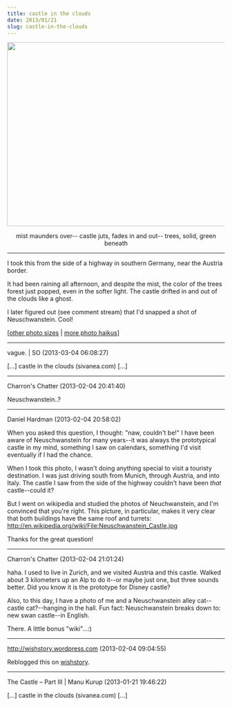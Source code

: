 ```yaml
---
title: castle in the clouds
date: 2013/01/21
slug: castle-in-the-clouds
---
```


<a href="http://www.flickr.com/photos/daniel_hardman/1414082928/sizes/l"><img class="alignnone" alt="" src="http://farm2.staticflickr.com/1262/1414082928_bf61ffe458_z.jpg" width="640" height="425" /></a>
<p style="text-align:center;">mist maunders over--
castle juts, fades in and out--
trees, solid, green beneath</p>

<hr />

I took this from the side of a highway in southern Germany, near the Austria border.

It had been raining all afternoon, and despite the mist, the color of the trees forest just popped, even in the softer light. The castle drifted in and out of the clouds like a ghost.

I later figured out (see comment stream) that I'd snapped a shot of Neuschwanstein. Cool!

[<a href="http://www.flickr.com/photos/daniel_hardman/1414082928/sizes/l" target="_blank">other photo sizes</a> | <a href="http://sivanea.com/category/photos/">more photo haikus</a>]

---

vague. | SO (2013-03-04 06:08:27)

[...] castle in the clouds (sivanea.com) [...]

---

Charron's Chatter (2013-02-04 20:41:40)

Neuschwanstein..?

---

Daniel Hardman (2013-02-04 20:58:02)

When you asked this question, I thought: "naw, couldn't be!" I have been aware of Neuschwanstein for many years--it was always the prototypical castle in my mind, something I saw on calendars, something I'd visit eventually if I had the chance.

When I took this photo, I wasn't doing anything special to visit a touristy destination. I was just driving south from Munich, through Austria, and into Italy. The castle I saw from the side of the highway couldn't have been *that* castle--could it?

But I went on wikipedia and studied the photos of Neuchwanstein, and I'm convinced that you're right. This picture, in particular, makes it very clear that both buildings have the same roof and turrets: http://en.wikipedia.org/wiki/File:Neuschwanstein_Castle.jpg

Thanks for the great question!

---

Charron's Chatter (2013-02-04 21:01:24)

haha. I used to live in Zurich, and we visited Austria and this castle. Walked about 3 kilometers up an Alp to do it--or maybe just one, but three sounds better. Did you know it is the prototype for Disney castle?

Also, to this day, I have a photo of me and a Neuschwanstein alley cat--castle cat?--hanging in the hall. Fun fact: Neuschwanstein breaks down to: new swan castle--in English.

There. A little bonus "wiki"...:)

---

http://wishstory.wordpress.com (2013-02-04 09:04:55)

Reblogged this on <a href="http://wishstory.wordpress.com/2013/02/05/505/" rel="nofollow">wishstory</a>.

---

The Castle &#8211; Part III | Manu Kurup (2013-01-21 19:46:22)

[...] castle in the clouds (sivanea.com) [...]